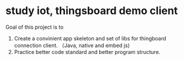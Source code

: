 # study iot, thingsboard demo client

Goal of this project is to 
1. Create a convinient app skeleton and set of libs for thingboard connection client. （Java, native and embed js)
2. Practice better code standard and better program structure.


